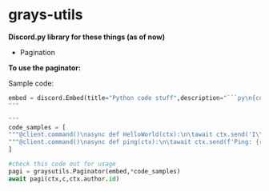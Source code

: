 # grays-utils
**Discord.py library for these things (as of now)**
- Pagination

**To use the paginator:**

Sample code:

````python
embed = discord.Embed(title="Python code stuff",description="```py\n{con}\n```").set_footer(text="Sample {pagen} of {pages}")
"""

"""
code_samples = [
"""@client.command()\nasync def HelloWorld(ctx):\n\tawait ctx.send('I\\'m not World, I\\'m Dad!\\')""",
"""@client.command()\nasync def ping(ctx):\n\tawait ctx.send(f'Ping: {round(client.latency,2)}ms')"""
] 

#check this code out for usage 
pagi = graysutils.Paginator(embed,*code_samples) 
await pagi(ctx,c,ctx.author.id)
````
